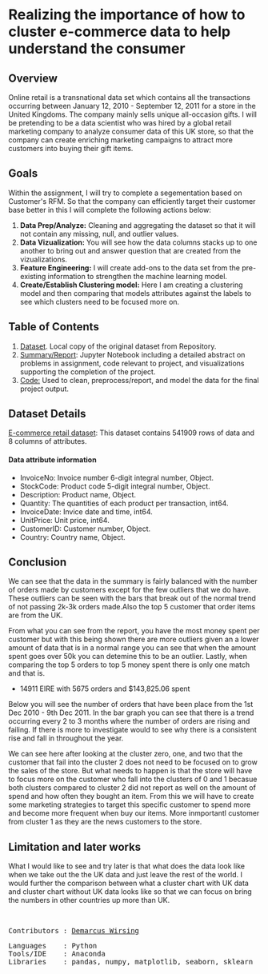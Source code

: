 # Realizing the importance of how to cluster e-commerce data to help understand the consumer

## Overview

Online retail is a transnational data set which contains all the transactions occurring between January 12, 2010 - September 12, 2011 for a store in the United Kingdoms. The company mainly sells unique all-occasion gifts. I will be pretending to be a data scientist who was hired by a global retail marketing company to analyze consumer data of this UK store, so that the company can create enriching marketing campaigns to attract more customers into buying their gift items. 

## Goals

Within the assignment, I will try to complete a segementation based on Customer's RFM. So that the company can efficiently target their customer base better in this I will complete the following actions below:
<ol>
  <li><b>Data Prep/Analyze:</b> Cleaning and aggregating the dataset so that it will not contain any missing, null, and outlier values.</li>
  <li><b>Data Vizualization:</b> You will see how the data columns stacks up to one another to bring out and answer question that are created from the vizualizations.</li>
  <li><b>Feature Engineering:</b> I will create add-ons to the data set from the pre-existing information to strengthen the machine learning model.</li>
  <li><b>Create/Establish Clustering model:</b> Here I am creating a clustering model and then comparing that models attributes against the labels to see which clusters need to be focused more on.</li>
</ol>

## Table of Contents

<ol>
  <li><a href=https://github.com/marcusw0602/DataAnalysis-and-Machine-Learning/blob/master/Assignments%26Projects/Clustering/OnlineRetail.csv.zip>Dataset</a>. Local copy of the original dataset from Repository.</li>
  <li><a href=https://github.com/marcusw0602/DataAnalysis-and-Machine-Learning/blob/master/Assignments%26Projects/Clustering/Clustering%20ML.ipynb>Summary/Report</a>: Jupyter Notebook including a detailed abstract on problems in assignment, code relevant to project, and visualizations supporting the completion of the project. </li>
  <li> <a href=https://github.com/marcusw0602/DataAnalysis-and-Machine-Learning/blob/master/Assignments%26Projects/Clustering/Code.ipynb>Code:</a> Used to clean, preprocess/report, and model the data for the final project output. </li>
</ol>

## Dataset Details
<a href=https://github.com/marcusw0602/DataAnalysis-and-Machine-Learning/blob/master/Assignments%26Projects/Clustering/OnlineRetail.csv.zip>E-commerce retail dataset</a>: This dataset contains 541909 rows of data and 8 columns of attributes. 

#### Data attribute information
- InvoiceNo: Invoice number 6-digit integral number, Object.
- StockCode: Product code 5-digit integral number, Object.
- Description: Product name, Object.
- Quantity: The quantities of each product per transaction, int64.
- InvoiceDate: Invice date and time, int64.
- UnitPrice: Unit price, int64.
- CustomerID: Customer number, Object.
- Country: Country name, Object. 


## Conclusion
We can see that the data in the summary is fairly balanced with the number of orders made by customers except for the few outliers that we do have. These outliers can be seen with the bars that break out of the normal trend of not passing 2k-3k orders made.Also the top 5 customer that order items are from the UK.

From what you can see from the report, you have the most money spent per customer but with this being shown there are more outliers given an a lower amount of data that is in a normal range you can see that when the amount spent goes over 50k you can detemine this to be an outlier. Lastly, when comparing the top 5 orders to top 5 money spent there is only one match and that is.

- 14911 EIRE with 5675 orders and $143,825.06 spent

Below you will see the number of orders that have been place from the 1st Dec 2010 - 9th Dec 2011. In the bar graph you can see that there is a trend occurring every 2 to 3 months where the number of orders are rising and failing. If there is more to investigate would to see why there is a consistent rise and fall in throughout the year.

We can see here after looking at the cluster zero, one, and two that the customer that fail into the cluster 2 does not need to be focused on to grow the sales of the store. But what needs to happen is that the store will have to focus more on the customer who fall into the clusters of 0 and 1 becasue both clusters compared to cluster 2 did not report as well on the amount of spend and how often they bought an item. From this we will have to create some marketing strategies to target this specific customer to spend more and become more frequent when buy our items. More inmportantl customer from cluster 1 as they are the news customers to the store.

## Limitation and later works

What I would like to see and try later is that what does the data look like when we take out the the UK data and just leave the rest of the world. I would further the comparison between what a cluster chart with UK data and cluster chart without UK data looks like so that we can focus on bring the numbers in other countries up more than UK. 

<br>
<pre>
Contributors : <a href=https://github.com/marcusw0602>Demarcus Wirsing</a>
</pre>

<pre>
Languages    : Python
Tools/IDE    : Anaconda
Libraries    : pandas, numpy, matplotlib, seaborn, sklearn
</pre>
